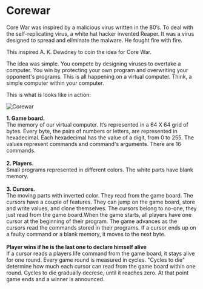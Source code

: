 # Corewar

Core War was inspired by a malicious virus written in the 80’s. To deal with the self-replicating virus, a white hat hacker invented Reaper. It was a virus designed to spread and eliminate the malware. He fought fire with fire.

This inspired A. K. Dewdney to coin the idea for Core War.

The idea was simple. You compete by designing viruses to overtake a computer. You win by protecting your own program and overwriting your opponent's programs. This is all happening on a virtual computer. Think, a simple computer within your computer.

This is what is looks like in action:

![Corewar](https://github.com/ayundina/corewar/blob/master/resources/gif/191115_1702_corewar.gif)

**1. Game board.**<br/>
The memory of our virtual computer. It’s represented in a 64 X 64 grid of bytes. Every byte, the pairs of numbers or letters, are represented in hexadecimal. Each hexadecimal has the value of a digit, from 0 to 255. The values represent commands and command's arguments. There are 16 commands.<br/>
<br/>
**2. Players.**<br/>
Small programs represented in different colors. The white parts have blank memory.<br/>
<br/>
**3. Cursors.**<br/>
The moving parts with inverted color. They read from the game board.
The cursors have a couple of features. They can jump on the game board, store and write values, and clone themselves. The cursors belong to no-one, they just read from the game board.When the game starts, all players have one cursor at the beginning of their program. The game advances as the cursors read the commands stored in their programs. If a cursor ends up on a faulty command or a blank memory, it moves to the next byte.
<br/>
<br/>
**Player wins if he is the last one to declare himself alive**<br/>
If a cursor reads a players life command from the game board, it stays alive for one round. Every game round is measured in cycles. "Cycles to die" determine how much each cursor can read from the game board within one round. Cycles to die gradually decrese, until it reaches zero. At that point game ends and a winner is announced.

